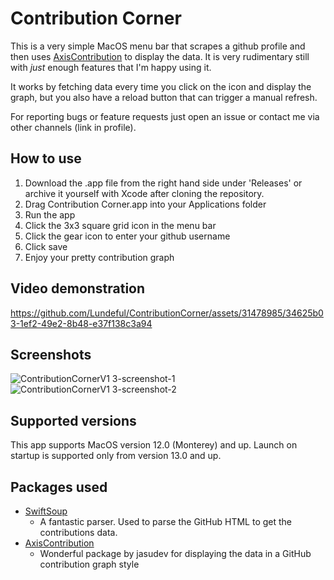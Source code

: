 # Contribution Corner
This is a very simple MacOS menu bar that scrapes a github profile and then uses [AxisContribution]() to display the data.
It is very rudimentary still with *just* enough features that I'm happy using it.

It works by fetching data every time you click on the icon and display the graph, but you also have a reload button that can trigger a manual refresh.

For reporting bugs or feature requests just open an issue or contact me via other channels (link in profile).

## How to use
1. Download the .app file from the right hand side under 'Releases' or archive it yourself with Xcode after cloning the repository.
2. Drag Contribution Corner.app into your Applications folder
4. Run the app
5. Click the 3x3 square grid icon in the menu bar
6. Click the gear icon to enter your github username
7. Click save
8. Enjoy your pretty contribution graph

## Video demonstration
https://github.com/Lundeful/ContributionCorner/assets/31478985/34625b03-1ef2-49e2-8b48-e37f138c3a94


## Screenshots
![ContributionCornerV1 3-screenshot-1](https://github.com/Lundeful/ContributionCorner/assets/31478985/80209b64-812d-47be-a1ae-d8baa65b6fe4)
![ContributionCornerV1 3-screenshot-2](https://github.com/Lundeful/ContributionCorner/assets/31478985/91f7f3ee-bdd8-4639-9137-48f82772dcf0)


## Supported versions
This app supports MacOS version 12.0 (Monterey) and up.
Launch on startup is supported only from version 13.0 and up.

## Packages used
* [SwiftSoup ](https://github.com/scinfu/SwiftSoup)
  - A fantastic parser. Used to parse the GitHub HTML to get the contributions data.
* [AxisContribution](https://github.com/jasudev/AxisContribution)
  - Wonderful package by jasudev for displaying the data in a GitHub contribution graph style
